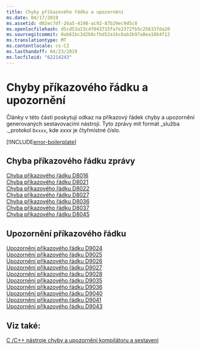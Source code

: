```yaml
---
title: Chyby příkazového řádku a upozornění
ms.date: 04/17/2019
ms.assetid: d02ec7df-26a5-4198-ac92-87b29ec9d5c8
ms.openlocfilehash: d5cd53a23c4f043715fa7e2372fb5c256337da20
ms.sourcegitcommit: 0ab61bc3d2b6cfbd52a16c6ab2b97a8ea1864f12
ms.translationtype: MT
ms.contentlocale: cs-CZ
ms.lasthandoff: 04/23/2019
ms.locfileid: "62214243"
---
```

# <a name="command-line-errors-and-warnings"></a>Chyby příkazového řádku a upozornění

Články v této části poskytují odkaz na příkazový řádek chyby a upozornění generovaných sestavovacími nástroji. Tyto zprávy mít formát _služba ._protokol `Dxxxx`, kde *xxxx* je čtyřmístné číslo.

[!INCLUDE[error-boilerplate](../../error-messages/includes/error-boilerplate.md)]

## <a name="command-line-error-messages"></a>Chyba příkazového řádku zprávy

[Chyba příkazového řádku D8016](../../error-messages/tool-errors/command-line-error-d8016.md) \
[Chyba příkazového řádku D8021](../../error-messages/tool-errors/command-line-error-d8021.md) \
[Chyba příkazového řádku D8022](../../error-messages/tool-errors/command-line-error-d8022.md) \
[Chyba příkazového řádku D8027](../../error-messages/tool-errors/command-line-error-d8027.md) \
[Chyba příkazového řádku D8036](../../error-messages/tool-errors/command-line-error-d8036.md) \
[Chyba příkazového řádku D8037](../../error-messages/tool-errors/command-line-error-d8037.md) \
[Chyba příkazového řádku D8045](../../error-messages/tool-errors/command-line-error-d8045.md)

## <a name="command-line-warning-messages"></a>Upozornění příkazového řádku

[Upozornění příkazového řádku D9024](../../error-messages/tool-errors/command-line-warning-d9024.md) \
[Upozornění příkazového řádku D9025](../../error-messages/tool-errors/command-line-warning-d9025.md) \
[Upozornění příkazového řádku D9026](../../error-messages/tool-errors/command-line-warning-d9026.md) \
[Upozornění příkazového řádku D9027](../../error-messages/tool-errors/command-line-warning-d9027.md) \
[Upozornění příkazového řádku D9028](../../error-messages/tool-errors/command-line-warning-d9028.md) \
[Upozornění příkazového řádku D9035](../../error-messages/tool-errors/command-line-warning-d9035.md) \
[Upozornění příkazového řádku D9036](../../error-messages/tool-errors/command-line-warning-d9036.md) \
[Upozornění příkazového řádku D9040](../../error-messages/tool-errors/command-line-warning-d9040.md) \
[Upozornění příkazového řádku D9041](../../error-messages/tool-errors/command-line-warning-d9041.md) \
[Upozornění příkazového řádku D9043](../../error-messages/tool-errors/command-line-warning-d9043.md)

## <a name="see-also"></a>Viz také:

[C /C++ nástroje chyby a upozornění kompilátoru a sestavení](../compiler-errors-1/c-cpp-build-errors.md)
